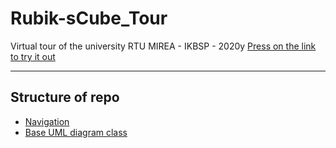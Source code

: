 # Rubik-sCube_Tour
Virtual tour of the university RTU MIREA - IKBSP - 2020y
[Press on the link to try it out](http://morph977.site/RC3/)

____

## Structure of repo

- [Navigation](docs/Navigation/) 
- [Base UML diagram class](/docs/UML/ClassDiagram/)
